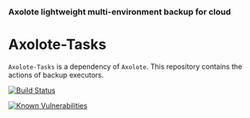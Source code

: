 
### Axolote lightweight multi-environment backup for cloud
# Axolote-Tasks

`Axolote-Tasks` is a dependency of `Axolote`. This repository contains the actions of backup executors.


[![Build Status](https://travis-ci.org/paulosrjr/Axolote-Tasks.svg?branch=development)](https://travis-ci.org/paulosrjr/Axolote-Tasks)
            
[![Known Vulnerabilities](https://snyk.io/test/github/paulosrjr/Axolote-Tasks/development/badge.svg)](https://snyk.io/test/github/paulosrjr/Axolote-Tasks/development)
